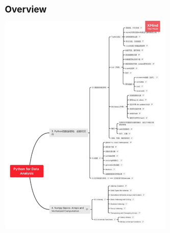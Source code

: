 # Overview

![cover_](https://github.com/DataJoyYo/Data-Book-Exercise/blob/master/admin/Python%20for%20Data%20Analysis.png)
